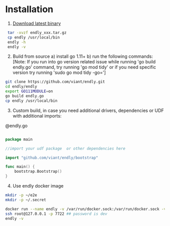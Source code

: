 # Installation

1) [Download latest binary](https://github.com/viant/endly/releases/)
```bash
 tar -xvzf endly_xxx.tar.gz
 cp endly /usr/local/bin
 endly -h
 endly -v
```

2) Build from source
   a) install go 1.11+
   b) run the following commands:
   [Note: If you run into go version related issue while running 'go build endly.go' command, try running 'go mod tidy' or if you need specific version try running 'sudo go mod tidy -go=<Insert version number here>']

```bash
git clone https://github.com/viant/endly.git
cd endly/endly
export GO111MODULE=on
go build endly.go
cp endly /usr/local/bin
```

3) Custom build, in case you need additional drivers, dependencies or UDF with additional imports:

@endly.go
```go

package main

//import your udf package  or other dependencies here

import "github.com/viant/endly/bootstrap"

func main() {
	bootstrap.Bootstrap()
}

```       

4) Use endly docker image

```bash
mkdir -p ~/e2e
mkdir -p ~/.secret

docker run --name endly -v /var/run/docker.sock:/var/run/docker.sock -v ~/e2e:/e2e -v ~/e2e/.secret/:/root/.secret/ -p 7722:22  -d endly/endly:latest-ubuntu16.04  
ssh root@127.0.0.1 -p 7722 ## password is dev
endly -v

```

